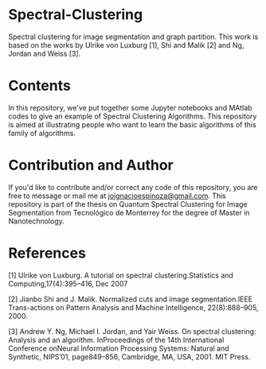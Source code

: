 # Spectral-Clustering

Spectral clustering for image segmentation and graph partition. This work is based on the works by Ulrike von Luxburg [1], Shi and Malik [2] and Ng, Jordan and Weiss [3]. 

# Contents

In this repository, we've put together some Jupyter notebooks and MAtlab codes to give an example of Spectral Clustering Algorithms. This repository is aimed at illustrating people who want to learn the basic algorithms of this family of algorithms.

# Contribution and Author

If you'd like to contribute and/or correct any code of this repository, you are free to message or mail me at joignacioespinoza@gmail.com. This repository is part of the thesis on Quantum Spectral Clustering for Image Segmentation from Tecnológico de Monterrey for the degree of Master in Nanotechnology. 

# References

[1] Ulrike von Luxburg. A tutorial on spectral clustering.Statistics and Computing,17(4):395–416, Dec 2007

[2] Jianbo Shi and J. Malik. Normalized cuts and image segmentation.IEEE Trans-actions on Pattern Analysis and Machine Intelligence, 22(8):888–905, 2000.

[3] Andrew Y. Ng, Michael I. Jordan, and Yair Weiss. On spectral clustering:  Analysis and an algorithm.  InProceedings  of  the  14th  International  Conference  onNeural  Information  Processing  Systems:  Natural  and  Synthetic, NIPS’01, page849–856, Cambridge, MA, USA, 2001. MIT Press.
